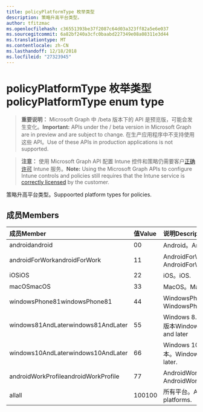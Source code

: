 ```yaml
---
title: policyPlatformType 枚举类型
description: 策略升高平台类型。
author: tfitzmac
ms.openlocfilehash: c36551393be37f2087c64d03a323ff82a5e6e037
ms.sourcegitcommit: 6a82bf240a3cfc0baabd227349e08a08311e3d44
ms.translationtype: MT
ms.contentlocale: zh-CN
ms.lasthandoff: 12/18/2018
ms.locfileid: "27323945"
---
```

# <a name="policyplatformtype-enum-type"></a><span data-ttu-id="d453d-103">policyPlatformType 枚举类型</span><span class="sxs-lookup"><span data-stu-id="d453d-103">policyPlatformType enum type</span></span>

> <span data-ttu-id="d453d-104">**重要说明：** Microsoft Graph 中 /beta 版本下的 API 是预览版，可能会发生变化。</span><span class="sxs-lookup"><span data-stu-id="d453d-104">**Important:** APIs under the / beta version in Microsoft Graph are in preview and are subject to change.</span></span> <span data-ttu-id="d453d-105">在生产应用程序中不支持使用这些 API。</span><span class="sxs-lookup"><span data-stu-id="d453d-105">Use of these APIs in production applications is not supported.</span></span>

> <span data-ttu-id="d453d-106">**注意：** 使用 Microsoft Graph API 配置 Intune 控件和策略仍需要客户[正确许可](https://go.microsoft.com/fwlink/?linkid=839381) Intune 服务。</span><span class="sxs-lookup"><span data-stu-id="d453d-106">**Note:** Using the Microsoft Graph APIs to configure Intune controls and policies still requires that the Intune service is [correctly licensed](https://go.microsoft.com/fwlink/?linkid=839381) by the customer.</span></span>

<span data-ttu-id="d453d-107">策略升高平台类型。</span><span class="sxs-lookup"><span data-stu-id="d453d-107">Suppoorted platform types for policies.</span></span>
## <a name="members"></a><span data-ttu-id="d453d-108">成员</span><span class="sxs-lookup"><span data-stu-id="d453d-108">Members</span></span>
|<span data-ttu-id="d453d-109">成员</span><span class="sxs-lookup"><span data-stu-id="d453d-109">Member</span></span>|<span data-ttu-id="d453d-110">值</span><span class="sxs-lookup"><span data-stu-id="d453d-110">Value</span></span>|<span data-ttu-id="d453d-111">说明</span><span class="sxs-lookup"><span data-stu-id="d453d-111">Description</span></span>|
|:---|:---|:---|
|<span data-ttu-id="d453d-112">android</span><span class="sxs-lookup"><span data-stu-id="d453d-112">android</span></span>|<span data-ttu-id="d453d-113">0</span><span class="sxs-lookup"><span data-stu-id="d453d-113">0</span></span>|<span data-ttu-id="d453d-114">Android。</span><span class="sxs-lookup"><span data-stu-id="d453d-114">Android.</span></span>|
|<span data-ttu-id="d453d-115">androidForWork</span><span class="sxs-lookup"><span data-stu-id="d453d-115">androidForWork</span></span>|<span data-ttu-id="d453d-116">1</span><span class="sxs-lookup"><span data-stu-id="d453d-116">1</span></span>|<span data-ttu-id="d453d-117">AndroidForWork。</span><span class="sxs-lookup"><span data-stu-id="d453d-117">AndroidForWork.</span></span>|
|<span data-ttu-id="d453d-118">iOS</span><span class="sxs-lookup"><span data-stu-id="d453d-118">iOS</span></span>|<span data-ttu-id="d453d-119">2</span><span class="sxs-lookup"><span data-stu-id="d453d-119">2</span></span>|<span data-ttu-id="d453d-120">iOS。</span><span class="sxs-lookup"><span data-stu-id="d453d-120">iOS.</span></span>|
|<span data-ttu-id="d453d-121">macOS</span><span class="sxs-lookup"><span data-stu-id="d453d-121">macOS</span></span>|<span data-ttu-id="d453d-122">3</span><span class="sxs-lookup"><span data-stu-id="d453d-122">3</span></span>|<span data-ttu-id="d453d-123">MacOS。</span><span class="sxs-lookup"><span data-stu-id="d453d-123">MacOS.</span></span>|
|<span data-ttu-id="d453d-124">windowsPhone81</span><span class="sxs-lookup"><span data-stu-id="d453d-124">windowsPhone81</span></span>|<span data-ttu-id="d453d-125">4</span><span class="sxs-lookup"><span data-stu-id="d453d-125">4</span></span>|<span data-ttu-id="d453d-126">WindowsPhone 8.1。</span><span class="sxs-lookup"><span data-stu-id="d453d-126">WindowsPhone 8.1.</span></span>|
|<span data-ttu-id="d453d-127">windows81AndLater</span><span class="sxs-lookup"><span data-stu-id="d453d-127">windows81AndLater</span></span>|<span data-ttu-id="d453d-128">5</span><span class="sxs-lookup"><span data-stu-id="d453d-128">5</span></span>|<span data-ttu-id="d453d-129">Windows 8.1 及更高版本</span><span class="sxs-lookup"><span data-stu-id="d453d-129">Windows 8.1 and later</span></span>|
|<span data-ttu-id="d453d-130">windows10AndLater</span><span class="sxs-lookup"><span data-stu-id="d453d-130">windows10AndLater</span></span>|<span data-ttu-id="d453d-131">6</span><span class="sxs-lookup"><span data-stu-id="d453d-131">6</span></span>|<span data-ttu-id="d453d-132">Windows 10 及更高版本。</span><span class="sxs-lookup"><span data-stu-id="d453d-132">Windows 10 and later.</span></span>|
|<span data-ttu-id="d453d-133">androidWorkProfile</span><span class="sxs-lookup"><span data-stu-id="d453d-133">androidWorkProfile</span></span>|<span data-ttu-id="d453d-134">7</span><span class="sxs-lookup"><span data-stu-id="d453d-134">7</span></span>|<span data-ttu-id="d453d-135">AndroidWorkProfile。</span><span class="sxs-lookup"><span data-stu-id="d453d-135">AndroidWorkProfile.</span></span>|
|<span data-ttu-id="d453d-136">all</span><span class="sxs-lookup"><span data-stu-id="d453d-136">all</span></span>|<span data-ttu-id="d453d-137">100</span><span class="sxs-lookup"><span data-stu-id="d453d-137">100</span></span>|<span data-ttu-id="d453d-138">所有平台。</span><span class="sxs-lookup"><span data-stu-id="d453d-138">All platforms.</span></span>|





